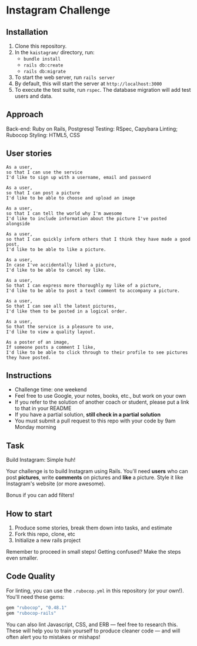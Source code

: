 Instagram Challenge
===================

## Installation
1. Clone this repository.
2. In the ```kaistagram/``` directory, run:
    - ```bundle install```
    - ```rails db:create```
    - ```rails db:migrate```
3. To start the web server, run ```rails server```
4. By default, this will start the server at ```http://localhost:3000```
5. To execute the test suite, run ```rspec```. The database migration will add test users and data.

## Approach
Back-end: Ruby on Rails, Postgresql
Testing: RSpec, Capybara
Linting; Rubocop
Styling: HTML5, CSS


## User stories
```
As a user,
so that I can use the service
I'd like to sign up with a username, email and password
```

```
As a user,
so that I can post a picture
I'd like to be able to choose and upload an image
```

```
As a user,
so that I can tell the world why I'm awesome
I'd like to include information about the picture I've posted alongside
```

```
As a user,
so that I can quickly inform others that I think they have made a good post,
I'd like to be able to like a picture.
```

```
As a user,
In case I've accidentally liked a picture,
I'd like to be able to cancel my like.
```

```
As a user,
So that I can express more thoroughly my like of a picture,
I'd like to be able to post a text comment to accompany a picture.
```

```
As a user,
So that I can see all the latest pictures,
I'd like them to be posted in a logical order.
```

```
As a user,
So that the service is a pleasure to use,
I'd like to view a quality layout.
```

```
As a poster of an image,
If someone posts a comment I like,
I'd like to be able to click through to their profile to see pictures they have posted.
```




## Instructions

* Challenge time: one weekend
* Feel free to use Google, your notes, books, etc., but work on your own
* If you refer to the solution of another coach or student, please put a link to that in your README
* If you have a partial solution, **still check in a partial solution**
* You must submit a pull request to this repo with your code by 9am Monday morning

## Task

Build Instagram: Simple huh!

Your challenge is to build Instagram using Rails. You'll need **users** who can post **pictures**, write **comments** on pictures and **like** a picture. Style it like Instagram's website (or more awesome).

Bonus if you can add filters!

## How to start

1. Produce some stories, break them down into tasks, and estimate
2. Fork this repo, clone, etc
3. Initialize a new rails project

Remember to proceed in small steps! Getting confused? Make the steps even smaller.


## Code Quality

For linting, you can use the `.rubocop.yml` in this repository (or your own!).
You'll need these gems:

```ruby
gem "rubocop", "0.48.1"
gem "rubocop-rails"
```

You can also lint Javascript, CSS, and ERB — feel free to research this. These
will help you to train yourself to produce cleaner code — and will often alert
you to mistakes or mishaps!
